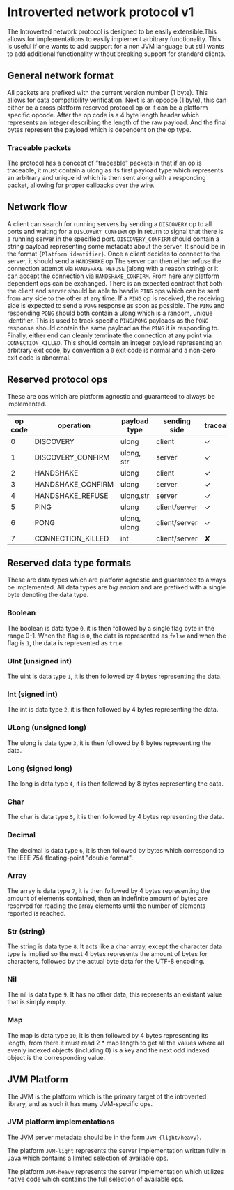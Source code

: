 # Introverted network protocol v1
The Introverted network protocol is designed to be easily extensible.This allows for 
implementations to easily implement arbitrary functionality. This is useful if one wants to
add support for a non JVM language but still wants to add additional functionality without
breaking support for standard clients.

## General network format
All packets are prefixed with the current version number (1 byte). This allows for data 
compatibility verification. Next is an opcode (1 byte), this can either be a cross platform
reserved protocol op or it can be a platform specific opcode. After the op code is  a 4 byte 
length header which represents an integer describing the length of the raw payload. And
the final bytes represent the payload which is dependent on the op type.

### Traceable packets
The protocol has a concept of "traceable" packets in that if an op is traceable, it must
contain a ulong as its first payload type which represents an arbitrary and unique id which
is then sent along with a responding packet, allowing for proper callbacks over the wire.

## Network flow
A client can search for running servers by sending a `DISCOVERY` op to all ports and waiting
for a `DISCOVERY_CONFIRM` op in return to signal that there is a running server in the 
specified port. `DISCOVERY_CONFIRM` should contain a string payload representing some
metadata about the server. It should be in the format `{Platform identifier}`.
Once a client decides to connect to the server, it should send a `HANDSHAKE` op.The server
can then either refuse the connection attempt via `HANDSHAKE_REFUSE` (along with a reason
string) or it can accept the connection via `HANDSHAKE_CONFIRM`. From here any platform
dependent ops can be exchanged. There is an expected contract that both the client and
server should be able to handle `PING` ops which can be sent from any side to the other
at any time. If a `PING` op is received, the receiving side is expected to send a `PONG`
response as soon as possible. The `PING` and responding `PONG` should both contain a ulong
which is a random, unique identifier. This is used to track specific `PING`/`PONG` payloads
as the `PONG` response should contain the same payload as the `PING` it is responding to. 
Finally, either end can cleanly terminate the connection at any point via 
`CONNECTION_KILLED`. This should contain an integer payload representing an arbitrary exit
code, by convention a `0` exit code is normal and a non-zero exit code is abnormal.

## Reserved protocol ops
These are ops which are platform agnostic and guaranteed to always be implemented.

|op code|operation|payload type|sending side|traceable|response op (if applicable)|
|-------|---------|------------|------------|---------|---------------------------|
|0|DISCOVERY|ulong|client|✓|DISCOVERY_CONFIRM|
|1|DISCOVERY_CONFIRM|ulong, str|server|✓|n/a|
|2|HANDSHAKE|ulong|client|✓|HANDSHAKE_CONFIRM/HANDSHAKE_REFUSE|
|3|HANDSHAKE_CONFIRM|ulong|server|✓|n/a|
|4|HANDSHAKE_REFUSE|ulong,str|server|✓|n/a|
|5|PING|ulong|client/server|✓|PONG|
|6|PONG|ulong, ulong|client/server|✓|n/a|
|7|CONNECTION_KILLED|int|client/server|✘|n/a|

## Reserved data type formats
These are data types which are platform agnostic and guaranteed to always be implemented.
All data types are *big endian* and are prefixed with a single byte denoting the data type.

### Boolean
The boolean is data type `0`, it is then followed by a single flag byte in the range 0-1.
When the flag is `0`, the data is represented as `false` and when the flag is `1`, the 
data is represented as `true`. 

### UInt (unsigned int)
The uint is data type `1`, it is then followed by 4 bytes representing the data.

### Int (signed int)
The int is data type `2`, it is then followed by 4 bytes representing the data.

### ULong (unsigned long)
The ulong is data type `3`, it is then followed by 8 bytes representing the data.

### Long (signed long)
The long is data type `4`, it is then followed by 8 bytes representing the data.

### Char
The char is data type `5`, it is then followed by 4 bytes representing the data.

### Decimal
The decimal is data type `6`, it is then followed by bytes which correspond to the 
IEEE 754 floating-point "double format".

### Array
The array is data type `7`, it is then followed by 4 bytes representing the amount of
elements contained, then an indefinite amount of bytes are reserved for reading the array
elements until the number of elements reported is reached.

### Str (string)
The string is data type `8`. It acts like a char array, except the character data type is
implied so the next 4 bytes represents the amount of bytes for characters, followed by 
the actual byte data for the UTF-8 encoding.

### Nil
The nil is data type `9`. It has no other data, this represents an existant value that is
simply empty.

### Map
The map is data type `10`, it is then followed by 4 bytes representing its length, from 
there it must read 2 * map length to get all the values where all evenly indexed objects
(including 0) is a key and the next odd indexed object is the corresponding value.

## JVM Platform
The JVM is the platform which is the primary target of the introverted library, and as
such it has many JVM-specific ops.

### JVM platform implementations
The JVM server metadata should be in the form `JVM-{light/heavy}`.

The platform `JVM-light` represents the server implementation written fully in Java 
which contains a limited selection of available ops.

The platform `JVM-heavy` represents the server implementation which utilizes native 
code which contains the full selection of available ops.

